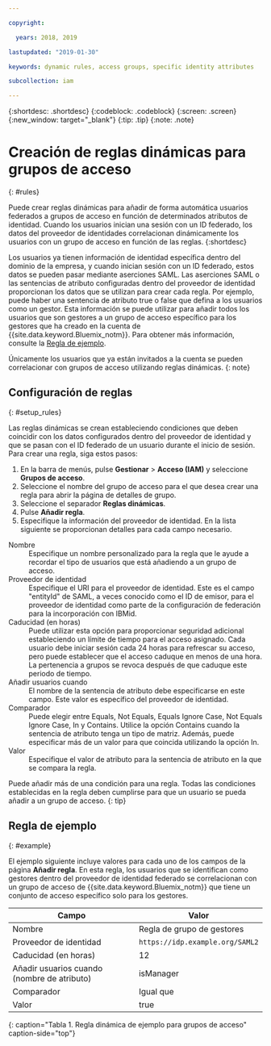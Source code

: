 ```yaml
---

copyright:

  years: 2018, 2019

lastupdated: "2019-01-30"

keywords: dynamic rules, access groups, specific identity attributes

subcollection: iam

---
```


{:shortdesc: .shortdesc}
{:codeblock: .codeblock}
{:screen: .screen}
{:new_window: target="_blank"}
{:tip: .tip}
{:note: .note}

# Creación de reglas dinámicas para grupos de acceso
{: #rules}

Puede crear reglas dinámicas para añadir de forma automática usuarios federados a grupos de acceso en función de determinados atributos de identidad. Cuando los usuarios inician una sesión con un ID federado, los datos del proveedor de identidades correlacionan dinámicamente los usuarios con un grupo de acceso en función de las reglas.
{:shortdesc}

Los usuarios ya tienen información de identidad específica dentro del dominio de la empresa, y cuando inician sesión con un ID federado, estos datos se pueden pasar mediante aserciones SAML. Las aserciones SAML o las sentencias de atributo configuradas dentro del proveedor de identidad proporcionan los datos que se utilizan para crear cada regla. Por ejemplo, puede haber una sentencia de atributo true o false que defina a los usuarios como un gestor. Esta información se puede utilizar para añadir todos los usuarios que son gestores a un grupo de acceso específico para los gestores que ha creado en la cuenta de {{site.data.keyword.Bluemix_notm}}. Para obtener más información, consulte la [Regla de ejemplo](/docs/iam?topic=iam-rules#example).

Únicamente los usuarios que ya están invitados a la cuenta se pueden correlacionar con grupos de acceso utilizando reglas dinámicas.
{: note}

## Configuración de reglas
{: #setup_rules}

Las reglas dinámicas se crean estableciendo condiciones que deben coincidir con los datos configurados dentro del proveedor de identidad y que se pasan con el ID federado de un usuario durante el inicio de sesión. Para crear una regla, siga estos pasos:

1. En la barra de menús, pulse **Gestionar** &gt; **Acceso (IAM)** y seleccione **Grupos de acceso**.
2. Seleccione el nombre del grupo de acceso para el que desea crear una regla para abrir la página de detalles de grupo.
3. Seleccione el separador **Reglas dinámicas**.
4. Pulse **Añadir regla**.
5. Especifique la información del proveedor de identidad. En la lista siguiente se proporcionan detalles para cada campo necesario.

<dl>
<dt>Nombre</dt>
<dd>Especifique un nombre personalizado para la regla que le ayude a recordar el tipo de usuarios que está añadiendo a un grupo de acceso.</dd>
<dt>Proveedor de identidad</dt>
<dd>Especifique el URI para el proveedor de identidad. Este es el campo "entityId" de SAML, a veces conocido como el ID de emisor, para el proveedor de identidad como parte de la configuración de federación para la incorporación con IBMid.</dd>
<dt>Caducidad (en horas)</dt>
<dd>Puede utilizar esta opción para proporcionar seguridad adicional estableciendo un límite de tiempo para el acceso asignado. Cada usuario debe iniciar sesión cada 24 horas para refrescar su acceso, pero puede establecer que el acceso caduque en menos de una hora. La pertenencia a grupos se revoca después de que caduque este periodo de tiempo.</dd>
<dt>Añadir usuarios cuando</dt>
<dd>El nombre de la sentencia de atributo debe especificarse en este campo. Este valor es específico del proveedor de identidad.</dd>
<dt>Comparador</dt>
<dd>Puede elegir entre Equals, Not Equals, Equals Ignore Case, Not Equals Ignore Case, In y Contains. Utilice la opción Contains cuando la sentencia de atributo tenga un tipo de matriz. Además, puede especificar más de un valor para que coincida utilizando la opción In.</dd>
<dt>Valor</dt>
<dd>Especifique el valor de atributo para la sentencia de atributo en la que se compara la regla.</dd>
</dl>

Puede añadir más de una condición para una regla. Todas las condiciones establecidas en la regla deben cumplirse para que un usuario se pueda añadir a un grupo de acceso.
{: tip}

## Regla de ejemplo
{: #example}

El ejemplo siguiente incluye valores para cada uno de los campos de la página **Añadir regla**. En esta regla, los usuarios que se identifican como gestores dentro del proveedor de identidad federado se correlacionan con un grupo de acceso de {{site.data.keyword.Bluemix_notm}} que tiene un conjunto de acceso específico solo para los gestores.

| Campo | Valor |
|----------|---------|
| Nombre | Regla de grupo de gestores |
| Proveedor de identidad | `https://idp.example.org/SAML2` |
| Caducidad (en horas) | 12 |
| Añadir usuarios cuando (nombre de atributo) | isManager |
| Comparador | Igual que  |
| Valor |  true |
{: caption="Tabla 1. Regla dinámica de ejemplo para grupos de acceso" caption-side="top"}
